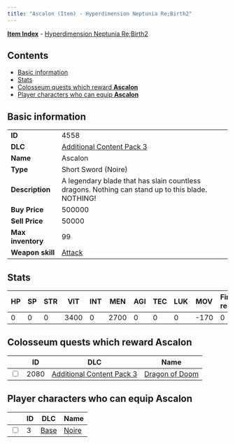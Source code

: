 ```yaml
---
title: "Ascalon (Item) - Hyperdimension Neptunia Re;Birth2"
---
```


[**Item Index**](/neptunia/rb2/item/index.html) - [Hyperdimension Neptunia Re;Birth2](/neptunia/rb2)

## Contents

- [Basic information](#basic-information)
- [Stats](#stats)
- [Colosseum quests which reward **Ascalon**](#colosseum-quests-which-reward-ascalon)
- [Player characters who can equip **Ascalon**](#player-characters-who-can-equip-ascalon)

## Basic information

|   |   |
| -- | -- |
| **ID** | 4558 |
| **DLC** | [Additional Content Pack 3](/neptunia/rb2/dlc/5-pack3.html) |
| **Name** | Ascalon |
| **Type** | Short Sword (Noire) |
| **Description** | A legendary blade that has slain countless dragons. Nothing can stand up to this blade. NOTHING! |
| **Buy Price** | 500000 |
| **Sell Price** | 50000 |
| **Max inventory** | 99 |
| **Weapon skill** | [Attack](/neptunia/rb2/skill/0-1001-attack.html) |

## Stats

| HP | SP | STR | VIT | INT | MEN | AGI | TEC | LUK | MOV | Fire res. | Ice res. | Wind res. | Lightning res. |
| -- | -- | --- | --- | --- | --- | --- | --- | --- | --- | --------- | -------- | --------- | -------------- |
| 0 | 0 | 0 | 3400 | 0 | 2700 | 0 | 0 | 0 | -170 | 0 | 0 | 0 | 0 |

## Colosseum quests which reward **Ascalon**

|    | ID | DLC | Name |
| -- | -- | --- | ---- |
| <input type="checkbox" id="rb2-colosseum-5-2080" class="trackbox" /> | 2080 | [Additional Content Pack 3](/neptunia/rb2/dlc/5-pack3.html) | [Dragon of Doom](/neptunia/rb2/colosseum/5-2080-dragon-of-doom.html) |

## Player characters who can equip **Ascalon**

|    | ID | DLC | Name |
| -- | -- | --- | ---- |
| <input type="checkbox" id="rb2-player-0-3" class="trackbox" /> | 3 | [Base](/neptunia/rb2/dlc/0-base.html) | [Noire](/neptunia/rb2/player/0-3-noire.html) |